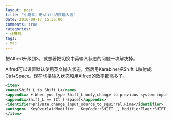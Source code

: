 ```yaml
---
layout: post
title: "小确幸，用shift切换输入法"
date: 2016-09-17 15:36:00
comments: true
categories:
- 计算机
tags:
- mac
---
```


把Alfred升级到3，就想著把切换中英输入状态的问题一块解决掉。

Alfred可以设置默认使用英文输入状态，然后用Karabiner把Shift_L映射成Ctrl+Space。现在切换输入状态和用Alfred的效率都高多了。

```xml
<item>
<name>Shift_L to Shift_L</name>
<appendix> + When you type Shift_L only,change to previous system input method</appendix>
<appendix>Shift_L == (Ctrl-Space)</appendix>
<identifier>private.change_input_source_to_squirrel.Rime</identifier>
<autogen>__KeyOverlaidModifier__ KeyCode::SHIFT_L, ModifierFlag::SHIFT_L | ModifierFlag::NONE, KeyCode::SHIFT_L, KeyCode::SPACE,ModifierFlag::CONTROL_L</autogen>
</item>
```

